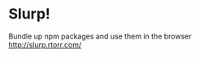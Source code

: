 # Slurp! 

Bundle up npm packages and use them in the browser [http://slurp.rtorr.com/ ](http://slurp.rtorr.com/)

